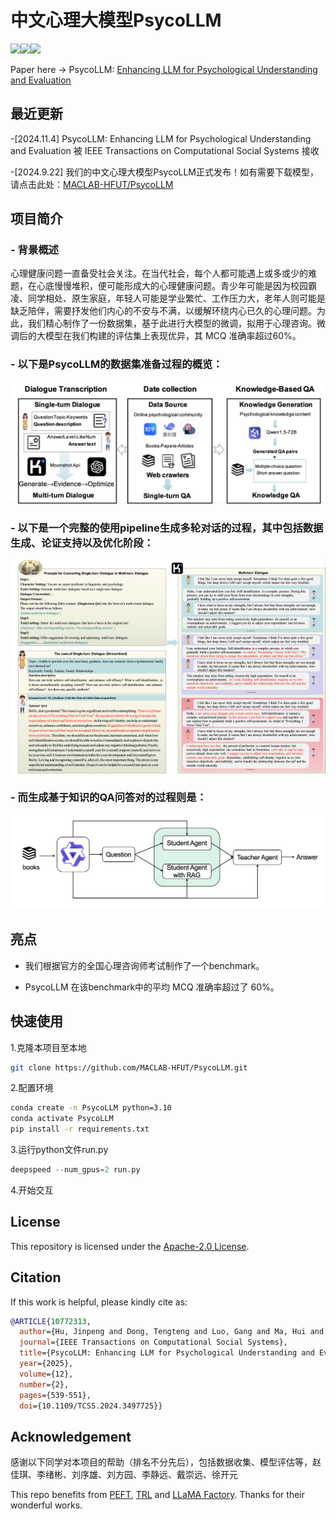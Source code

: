 [//]: # (![# PsycoLLM]&#40;assets/logo.png&#41;)

# 中文心理大模型PsycoLLM
<a href="./LICENSE"><img src="https://img.shields.io/badge/license-Apache%202-red.svg"></a><img src="https://img.shields.io/badge/python-3.8+-blue.svg" /><a href='https://arxiv.org/pdf/2407.05721'><img src='https://img.shields.io/badge/ArXiv-2407.05721v2-red'></a>

Paper here -> PsycoLLM: [Enhancing LLM for Psychological Understanding and Evaluation](https://arxiv.org/pdf/2407.05721)

## 最近更新
-[2024.11.4]  PsycoLLM: Enhancing LLM for Psychological Understanding and Evaluation 被 IEEE Transactions on Computational Social Systems 接收

-[2024.9.22] 我们的中文心理大模型PsycoLLM正式发布！如有需要下载模型，请点击此处：[MACLAB-HFUT/PsycoLLM](https://huggingface.co/MACLAB-HFUT/PsycoLLM)

## 项目简介

### - 背景概述
心理健康问题一直备受社会关注。在当代社会，每个人都可能遇上或多或少的难题，在心底慢慢堆积，便可能形成大的心理健康问题。青少年可能是因为校园霸凌、同学相处、原生家庭，年轻人可能是学业繁忙、工作压力大，老年人则可能是缺乏陪伴，需要抒发他们内心的不安与不满，以缓解环绕内心已久的心理问题。为此，我们精心制作了一份数据集，基于此进行大模型的微调，拟用于心理咨询。微调后的大模型在我们构建的评估集上表现优异，其 MCQ 准确率超过60%。

### - 以下是PsycoLLM的数据集准备过程的概览：
![Overview of dataset preparation.](assets/dataset_overview.jpg)

### - 以下是一个完整的使用pipeline生成多轮对话的过程，其中包括数据生成、论证支持以及优化阶段：
![Examples of the generated multi-turn dialogue data.](assets/multi_turn_example_v2.jpg)

### - 而生成基于知识的QA问答对的过程则是：
![Knowledge-based QA generation.](assets/knowledge-base-QA.jpg)

## 亮点

- 我们根据官方的全国心理咨询师考试制作了一个benchmark。

- PsycoLLM 在该benchmark中的平均 MCQ 准确率超过了 60%。

## 快速使用
1.克隆本项目至本地
```bash
git clone https://github.com/MACLAB-HFUT/PsycoLLM.git
```
2.配置环境
```bash
conda create -n PsycoLLM python=3.10
conda activate PsycoLLM
pip install -r requirements.txt
```
3.运行python文件run.py
```python
deepspeed --num_gpus=2 run.py
```
4.开始交互

## License

This repository is licensed under the [Apache-2.0 License](LICENSE).


## Citation

If this work is helpful, please kindly cite as:

```bibtex
@ARTICLE{10772313,
  author={Hu, Jinpeng and Dong, Tengteng and Luo, Gang and Ma, Hui and Zou, Peng and Sun, Xiao and Guo, Dan and Yang, Xun and Wang, Meng},
  journal={IEEE Transactions on Computational Social Systems}, 
  title={PsycoLLM: Enhancing LLM for Psychological Understanding and Evaluation}, 
  year={2025},
  volume={12},
  number={2},
  pages={539-551},
  doi={10.1109/TCSS.2024.3497725}}
```

## Acknowledgement
感谢以下同学对本项目的帮助（排名不分先后），包括数据收集、模型评估等，赵佳琪、李绪彬、刘序雄、刘方园、李静远、戴崇远、徐开元

This repo benefits from [PEFT](https://github.com/huggingface/peft), [TRL](https://github.com/huggingface/trl) and [LLaMA Factory](https://github.com/hiyouga/LLaMA-Factory). Thanks for their wonderful works.
